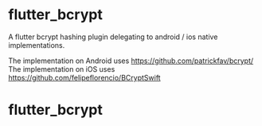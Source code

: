 # flutter_bcrypt

A flutter bcrypt hashing plugin delegating to android &#x2F; ios native implementations.

The implementation on Android uses https://github.com/patrickfav/bcrypt/
The implementation on iOS uses https://github.com/felipeflorencio/BCryptSwift


# flutter_bcrypt
